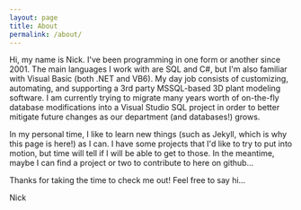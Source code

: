 ```yaml
---
layout: page
title: About
permalink: /about/
---
```



Hi, my name is Nick. I've been programming in one form or another since 2001. The main languages I work with are SQL and C#, but I'm also familiar with Visual Basic (both .NET and VB6). My day job consists of customizing, automating, and supporting a 3rd party MSSQL-based 3D plant modeling software. I am currently trying to migrate many years worth of on-the-fly database modifications into a Visual Studio SQL project in order to better mitigate future changes as our department (and databases!) grows.

In my personal time, I like to learn new things (such as Jekyll, which is why this page is here!) as I can. I have some projects that I'd like to try to put into motion, but time will tell if I will be able to get to those. In the meantime, maybe I can find a project or two to contribute to here on github...

Thanks for taking the time to check me out! Feel free to say hi...

Nick
